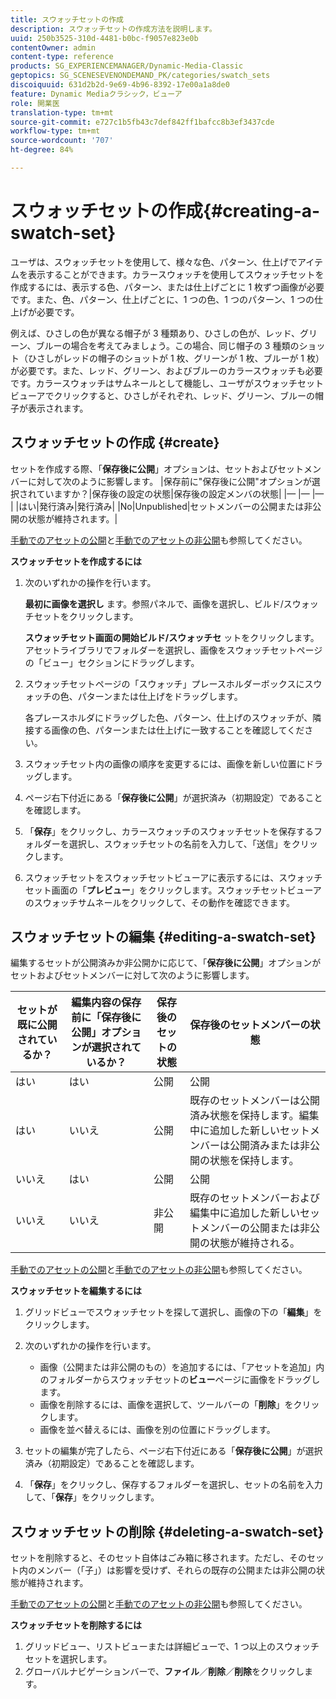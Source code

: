 ```yaml
---
title: スウォッチセットの作成
description: スウォッチセットの作成方法を説明します。
uuid: 250b3525-310d-4481-b0bc-f9057e823e0b
contentOwner: admin
content-type: reference
products: SG_EXPERIENCEMANAGER/Dynamic-Media-Classic
geptopics: SG_SCENESEVENONDEMAND_PK/categories/swatch_sets
discoiquuid: 631d2b2d-9e69-4b96-8392-17e00a1a8de0
feature: Dynamic Mediaクラシック，ビューア
role: 開業医
translation-type: tm+mt
source-git-commit: e727c1b5fb43c7def842ff1bafcc8b3ef3437cde
workflow-type: tm+mt
source-wordcount: '707'
ht-degree: 84%

---
```



# スウォッチセットの作成{#creating-a-swatch-set}

ユーザは、スウォッチセットを使用して、様々な色、パターン、仕上げでアイテムを表示することができます。カラースウォッチを使用してスウォッチセットを作成するには、表示する色、パターン、または仕上げごとに 1 枚ずつ画像が必要です。また、色、パターン、仕上げごとに、1 つの色、1 つのパターン、1 つの仕上げが必要です。

例えば、ひさしの色が異なる帽子が 3 種類あり、ひさしの色が、レッド、グリーン、ブルーの場合を考えてみましょう。この場合、同じ帽子の 3 種類のショット（ひさしがレッドの帽子のショットが 1 枚、グリーンが 1 枚、ブルーが 1 枚）が必要です。また、レッド、グリーン、およびブルーのカラースウォッチも必要です。カラースウォッチはサムネールとして機能し、ユーザがスウォッチセットビューアでクリックすると、ひさしがそれぞれ、レッド、グリーン、ブルーの帽子が表示されます。

## スウォッチセットの作成  {#create}

セットを作成する際、「**保存後に公開**」オプションは、セットおよびセットメンバーに対して次のように影響します。
|保存前に&quot;保存後に公開&quot;オプションが選択されていますか？|保存後の設定の状態|保存後の設定メンバの状態|
|— |— |— |
|はい|発行済み|発行済み|
|No|Unpublished|セットメンバーの公開または非公開の状態が維持されます。|

[手動でのアセットの公開](publishing-files.md#manually_publishing_assets)と[手動でのアセットの非公開](publishing-files.md#manually_unpublishing_assets)も参照してください。

**スウォッチセットを作成するには**

1. 次のいずれかの操作を行います。

   **最初に画像を選択し** ます。参照パネルで、画像を選択し、ビルド/スウォッチセットをクリックします。

   **スウォッチセット画面の開始ビルド/スウォッチセ** ットをクリックします。アセットライブラリでフォルダーを選択し、画像をスウォッチセットページの「ビュー」セクションにドラッグします。

1. スウォッチセットページの「スウォッチ」プレースホルダーボックスにスウォッチの色、パターンまたは仕上げをドラッグします。

   各プレースホルダにドラッグした色、パターン、仕上げのスウォッチが、隣接する画像の色、パターンまたは仕上げに一致することを確認してください。

1. スウォッチセット内の画像の順序を変更するには、画像を新しい位置にドラッグします。
1. ページ右下付近にある「**保存後に公開**」が選択済み（初期設定）であることを確認します。
1. 「**保存**」をクリックし、カラースウォッチのスウォッチセットを保存するフォルダーを選択し、スウォッチセットの名前を入力して、「送信」をクリックします。
1. スウォッチセットをスウォッチセットビューアに表示するには、スウォッチセット画面の「**プレビュー**」をクリックします。スウォッチセットビューアのスウォッチサムネールをクリックして、その動作を確認できます。

## スウォッチセットの編集  {#editing-a-swatch-set}

編集するセットが公開済みか非公開かに応じて、「**保存後に公開**」オプションがセットおよびセットメンバーに対して次のように影響します。

| セットが既に公開されているか？ | 編集内容の保存前に「保存後に公開」オプションが選択されているか？ | 保存後のセットの状態 | 保存後のセットメンバーの状態 |
|--- |--- |--- |--- |
| はい | はい | 公開 | 公開 |
| はい | いいえ | 公開 | 既存のセットメンバーは公開済み状態を保持します。編集中に追加した新しいセットメンバーは公開済みまたは非公開の状態を保持します。 |
| いいえ | はい | 公開 | 公開 |
| いいえ | いいえ | 非公開 | 既存のセットメンバーおよび編集中に追加した新しいセットメンバーの公開または非公開の状態が維持される。 |

[手動でのアセットの公開](publishing-files.md#manually_publishing_assets)と[手動でのアセットの非公開](publishing-files.md#manually_unpublishing_assets)も参照してください。

**スウォッチセットを編集するには**

1. グリッドビューでスウォッチセットを探して選択し、画像の下の「**編集**」をクリックします。
1. 次のいずれかの操作を行います。

   * 画像（公開または非公開のもの）を追加するには、「アセットを追加」内のフォルダーからスウォッチセットの&#x200B;**ビュー**&#x200B;ページに画像をドラッグします。
   * 画像を削除するには、画像を選択して、ツールバーの「**削除**」をクリックします。
   * 画像を並べ替えるには、画像を別の位置にドラッグします。

1. セットの編集が完了したら、ページ右下付近にある「**保存後に公開**」が選択済み（初期設定）であることを確認します。
1. 「**保存**」をクリックし、保存するフォルダーを選択し、セットの名前を入力して、「**保存**」をクリックします。

## スウォッチセットの削除  {#deleting-a-swatch-set}

セットを削除すると、そのセット自体はごみ箱に移されます。ただし、そのセット内のメンバー（「子」）は影響を受けず、それらの既存の公開または非公開の状態が維持されます。

[手動でのアセットの公開](publishing-files.md#manually_publishing_assets)と[手動でのアセットの非公開](publishing-files.md#manually_unpublishing_assets)も参照してください。

**スウォッチセットを削除するには**

1. グリッドビュー、リストビューまたは詳細ビューで、1 つ以上のスウォッチセットを選択します。
1. グローバルナビゲーションバーで、**ファイル**／**削除**／**削除**&#x200B;をクリックします。

